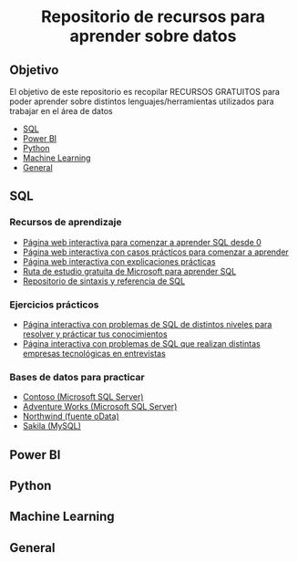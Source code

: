 <h1 align="center"> Repositorio de recursos para aprender sobre datos </h1>

<h2> Objetivo </h2>
El objetivo de este repositorio es recopilar RECURSOS GRATUITOS para poder aprender sobre distintos lenguajes/herramientas utilizados para trabajar en el área de datos

>

* [SQL](#-sql-)
* [Power BI](#-power-bi-)
* [Python](#-python-)
* [Machine Learning](#-machine-learning-)
* [General](#-general-)

<h2> SQL </h2>

>
<h3> Recursos de aprendizaje </h3>

* [Página web interactiva para comenzar a aprender SQL desde 0](https://sqlbolt.com/)
* [Página web interactiva con casos prácticos para comenzar a aprender](https://selectstarsql.com/)
* [Página web interactiva con explicaciones prácticas](https://sqlzoo.net/wiki/SQL_Tutorial)
* [Ruta de estudio gratuita de Microsoft para aprender SQL](https://docs.microsoft.com/en-us/learn/browse/?products=sql-server&resource_type=learning%20path)
* [Repositorio de sintaxis y referencia de SQL](https://www.w3schools.com/sql/)

<h3> Ejercicios prácticos </h3>

* [Página interactiva con problemas de SQL de distintos niveles para resolver y prácticar tus conocimientos](https://leetcode.com/problemset/database/)
* [Página interactiva con problemas de SQL que realizan distintas empresas tecnológicas en entrevistas](https://datalemur.com/)

<h3> Bases de datos para practicar </h3>

* [Contoso (Microsoft SQL Server)](https://www.microsoft.com/en-us/download/details.aspx?id=18279)
* [Adventure Works (Microsoft SQL Server)](https://docs.microsoft.com/es-es/sql/samples/adventureworks-install-configure?view=sql-server-ver16&tabs=ssms)
* [Northwind (fuente oData)](https://services.odata.org/V3/Northwind/Northwind.svc/)
* [Sakila (MySQL)](https://dev.mysql.com/doc/sakila/en/sakila-installation.html)

<h2> Power BI </h2>

<h2> Python </h2>

<h2> Machine Learning </h2>

<h2> General </h2>
